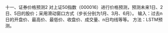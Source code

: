 十一、证券价格预测2
对上证50指数（000016）进行价格预测，预测未来1日、2日、5日的股价；采用滑动窗口方式（步长分别为1月、3月、6月）。
输入：过去n日的开盘价、最高价、最低价、收盘价、成交量、n日均线等等。
方法：LSTM预测。